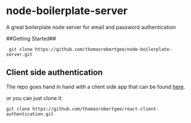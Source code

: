 # node-boilerplate-server
A great boilerplate node server for email and password authentication 

##Getting Started##

` git clone https://github.com/thomasrobertgee/node-boilerplate-server.git`

## Client side authentication

The repo goes hand in hand with a client side app that can be found [here](https://github.com/thomasrobertgee/react-client-authentication).

or you can just clone it:

`git clone https://github.com/thomasrobertgee/react-client-authentication.git`
